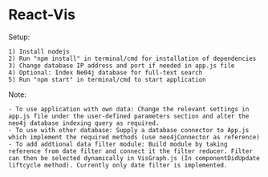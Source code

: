 # React-Vis

Setup:

    1) Install nodejs
    2) Run "npm install" in terminal/cmd for installation of dependencies
    3) Change database IP address and port if needed in app.js file
    4) Optional: Index Ne04j database for full-text search
    5) Run "npm start" in terminal/cmd to start application

Note:

    - To use application with own data: Change the relevant settings in app.js file under the user-defined parameters section and alter the neo4j database indexing query as required.
    - To use with other database: Supply a database connector to App.js which implement the required methods (use neo4jConnector as reference)
    - To add addtional data filter module: Build module by taking reference from date filter and connect it the filter reducer. Filter can then be selected dynamically in VisGraph.js (In componentDidUpdate liftcycle method). Currently only date filter is implemented.



